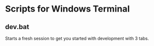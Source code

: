 # Scripts for Windows Terminal

## dev.bat
Starts a fresh session to get you started with development with 3 tabs.

